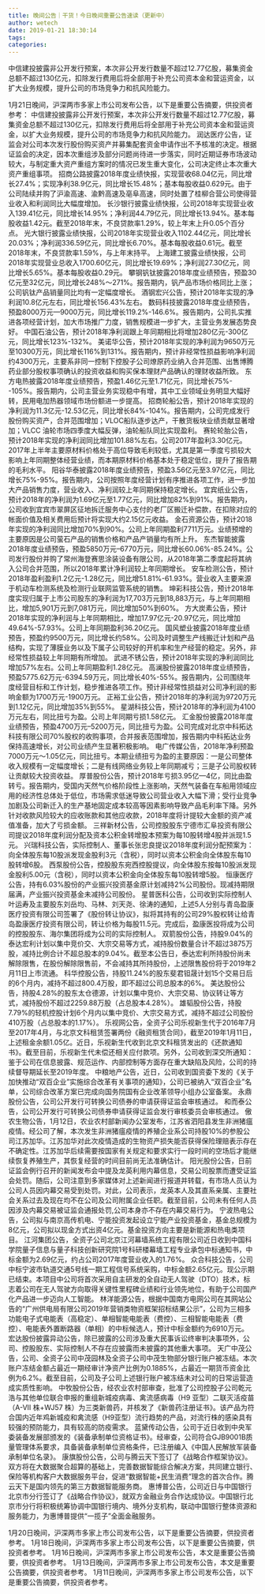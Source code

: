 ```yaml
---
title: 晚间公告｜干货！今日晚间重要公告速读（更新中）
author: wetech
date: 2019-01-21 18:30:14
tags: 
categories: 
---
```

中信建投披露非公开发行预案，本次非公开发行数量不超过12.77亿股，募集资金总额不超过130亿元，扣除发行费用后将全部用于补充公司资本金和营运资金，以扩大业务规模，提升公司的市场竞争力和抗风险能力。
<!-- more -->
1月21日晚间，沪深两市多家上市公司发布公告，以下是重要公告摘要，供投资者参考：
中信建投披露非公开发行预案，本次非公开发行数量不超过12.77亿股，募集资金总额不超过130亿元，扣除发行费用后将全部用于补充公司资本金和营运资金，以扩大业务规模，提升公司的市场竞争力和抗风险能力。
润达医疗公告，证监会对公司本次发行股份购买资产并募集配套资金申请作出不予核准的决定。根据证监会的决定，因本次重组涉及部分问题尚待进一步落实，同时近期证券市场波动较大，与制定重大资产重组方案时的情况已发生重大变化，公司决定终止本次重大资产重组事项。
招商公路披露2018年度业绩快报，实现营收68.04亿元，同比增长27.4%；实现净利38.9亿元，同比增长15.48%；基本每股收益0.629元。由于公司陆续并购了沪渝高速、渝黔高速及亳阜高速，同时处置了桂柳合营公司使得营业收入和利润同比大幅度增加。
长沙银行披露业绩快报，公司2018年实现营业收入139.41亿元，同比增长14.95%；净利润44.79亿元，同比增长13.94%。基本每股收益1.42元。截至2018年末，不良贷款率1.29%，较上年末上升0.05个百分点。
光大银行披露业绩快报，公司2018年实现营业收入1102.44亿元，同比增长20.03%；净利润336.59亿元，同比增长6.70%。基本每股收益0.61元。截至2018年末，不良贷款率1.59%，与上年末持平。
上海建工披露业绩快报，公司2018年实现营业总收入1700.60亿元，同比增长19.69%；净利润27.30亿元，同比增长5.65%。基本每股收益0.29元。
攀钢钒钛披露2018年度业绩预告，预盈30亿元至32亿元，同比增长248%～271%。报告期内，钒产品市场价格同比上涨；公司钒钛产品销量同比均有一定幅度增长。
酒钢宏兴公告，预计2018年实现的净利润10.8亿元左右，同比增长156.43%左右。
数码科技披露2018年度业绩预告，预盈8000万元—9000万元，同比增长119.2%-146.6%。报告期内，公司扎实推进各项经营计划，加大市场推广力度，销售规模进一步扩大，主营业务发展态势良好。
中国石油公告，预计2018年净利润跟上年同期相比将增加280亿元-300亿元，同比增长123%-132%。
美诺华公告，预计2018年实现的净利润为9650万元至10300万元，同比增长116%到131%。报告期内，预计非经常性损益影响净利润约4300万元，主要系非同一控制下控股子公司燎原药业纳入合并范围、出售博腾药业部分股权事项确认的投资收益和购买保本理财产品确认的理财收益所致。
东方电热披露2018年度业绩预告，预盈1.46亿元至1.71亿元，同比增长75%--105%。报告期内，公司主营业务实现稳中有增，其中工业领域业务明显大幅好转，民用电加热器领域市场份额进一步提高。
招商轮船公告，预计2018年实现的净利润为11.3亿元-12.53亿元，同比增长84%-104%。报告期内，公司完成发行股份购买资产，合并范围增加；VLOC船队逐步达产，干散货板块业绩贡献显著增加；VLCC 油轮市场四季度大幅反弹，油轮船队同比实现盈利。
赛轮轮胎公告，预计2018年实现的净利润同比增加101.88%左右。公司2017年盈利3.30亿元。2017年上半年主要原材料价格处于高位导致毛利较低，尤其是第一季度亏损较大影响上年同期整体经营业绩，而本期原材料价格基本处于稳定低位，提升了报告期的毛利水平。
阳谷华泰披露2018年度业绩预告，预盈3.56亿元至3.97亿元，同比增长75%-95%。报告期内，公司按照年度经营计划有序推进各项工作，进一步加大产品销售力度，营业收入、净利润较上年同期保持稳定增长。
宜宾纸业公告，预计2018年的净利润为1.69亿元至1.77亿元，同比增加82%到91%。报告期内，公司收到宜宾市翠屏区征地拆迁服务中心支付的老厂区搬迁补偿款，在扣除对应的帐面价值及相关费用后预计将实现大约2.15亿元收益。
金石资源公告，预计2018年实现的净利润同比增加70%到90%。公司上年同期盈利7711万元。业绩预增的主要原因是公司萤石产品的销售价格和产品产销量均有所上升。
东杰智能披露2018年度业绩预告，预盈5850万元–6770万元，同比增长60.06%-85.24%。公司发行股份并购了常州海登赛思涂装设备有限公司，从2018年第二季度起将其纳入公司合并范围，所以2018年累计净利润较上年同期增长。
安车检测公告，预计2018年盈利盈利1.2亿元-1.28亿元，同比增51.81%-61.93%。营业收入主要来源于机动车检测系统及检测行业联网监管系统的销售。
坤彩科技公告，预计2018年度实现归属于上市公司股东的净利润为17,703万元到18,883万元，与上年同期相比，增加5,901万元到7,081万元，同比增加50%到60%。
方大炭素公告，预计2018年实现的净利润与上年同期相比，增加17.97亿元-20.97亿元，同比增加49.64%-57.93%。公司上年同期盈利36.20亿元。
国风塑业披露2018年度业绩预告，预盈约9500万元，同比增长约58%。公司及时调整生产线搬迁计划和产品结构，实现了薄膜业务以及下属子公司较好的开机率和生产经营的稳定。另外，非经常性损益较上年同期有所增加。
武进不锈公告，预计2018年实现的净利润同比增加57%左右。公司上年同期盈利1.28亿元。
高澜股份披露2018年度业绩预告，预盈5775.62万元-6394.59万元，同比增长40%-55%。报告期内，公司围绕年度经营目标和工作计划，稳步推进各项工作。预计非经常性损益对公司净利润的影响金额为1700万元-1900万元。
正裕工业公告，预计2018年的净利润为9720万元到1.12亿元，同比增加35%到55%。
星湖科技公告，预计2018年的净利润为4100万元左右，同比扭亏为盈。公司上年同期亏损1.58亿元。
汇金股份披露2018年度业绩预告，预盈4700万元–5200万元，同比扭亏为盈。公司完成对北京中科拓达科技有限公司70%股权的收购事项，合并报表范围增加，报告期内中科拓达业务保持高速增长，对公司业绩产生显著积极影响。
电广传媒公告，2018年净利预盈7000万元～1.05亿元，同比扭亏。本期业绩扭亏为盈的主要原因：一是公司整体收入规模有一定幅度增长；二是有线网络业务较上年同期减亏；三是子公司股权转让贡献较大投资收益。
厚普股份公告，预计2018年亏损3.95亿—4亿，同比由盈转亏。报告期内，受国内天然气价格阶段性上涨影响，天然气装备在车船用领域应用的经济性总体处于低位，市场需求低迷导致公司营业收入大幅下滑；受行业竞争加剧及公司新迁入的生产基地固定成本较高等因素影响导致产品毛利率下降。另外针对收款风险较大的应收账款和其他应收款，2018年度将计提较大金额的资产减值准备，加大了亏损金额。
三祥新材公告，公司控股股东宁德市汇阜投资有限公司提议2018年度利润分配及资本公积金转增股本预案为每10股转增4股并派现1.5元。
兴瑞科技公告，实际控制人、董事长张忠良提议2018年度利润分配预案为：向全体股东每10股派发现金股利3元（含税），同时以资本公积金向全体股东每10股转增6股。
西泵股份公告，控股股东宛西控股提议，向全体股东按每10股派发现金股利5.00元（含税），同时以资本公积金向全体股东每10股转增5股。
恒康医疗公告，持有6.03%股份的产业振兴投资基金原计划减持2%公司股份。现减持期限届满，产业振兴投资基金未减持公司股份。
星普医科公告，公司收到实际控制人叶运寿及主要股东刘岳均、马林、刘天尧、徐涛的通知，上述5人分别与青岛盈康医疗投资有限公司签署了《股份转让协议》，拟将其持有的公司29%股权转让给青岛盈康医疗投资有限公司，转让价格为每股11.5元。完成后，盈康医投将成为公司的控股股东、海尔集团将成为公司的实际控制人。
双箭股份公告，持股9.04%的泰达宏利计划以集中竞价交、大宗交易等方式，减持股份数量合计不超过3875万股，减持比例合计不超总股本的9.04%。截至本公告日，泰达宏利所持股份尚未解除限售，在股份解除限售前，不会减持其所持股份，上述限售股份将于2019年2月11日上市流通。
科华控股公告，持股11.24%的股东斐君钽晟计划15个交易日后的6个月内，减持不超过800.4万股，即不超过公司总股本的6%。
美达股份公告，持股4.28%的股东太仓德源，计划以集中竞价、大宗交易、协议转让等方式，减持股份不超过2259.88万股（占总股本4.28%）。
雄韬股份公告，持股7.79%的轻机控股计划6个月内以集中竞价、大宗交易方式，减持不超过公司股份410万股（占总股本的1.17%）。
乐视网公告，全资子公司乐视新生代于2016年7月至2017年4月，与北京文科租赁签署两份《融资租赁合同》，截至2019年1月11日，上述租金余额1.05亿。近日，乐视新生代收到北京文科租赁发出的《还款通知书》。截至目前，乐视新生代未偿还相关应付款项。另外，公司收到深交所通知：鉴于公司在信息披露、规范运作、内部控制等方面存在重大缺陷及风险，公司的持续督导期延长至2019年度。
中粮地产公告，近日，公司收到国资委下发的《关于加快推动“双百企业”实施综合改革有关事项的通知》，公司已被纳入“双百企业”名单，公司综合改革方案已完成向国务院国有企业改革领导小组办公室备案。
永鼎股份公告，公司公开发行可转换公司债券的申请获得证监会审核通过。
和而泰公告，公司公开发行可转换公司债券申请获得证监会发行审核委员会审核通过。
傲农生物公告，1月12日，农业农村部新闻办公室发布，江苏省泗阳县发生非洲猪瘟疫情。经公司了解，本次发生非洲猪瘟疫情的养殖企业系公司持股10%的参股公司江苏加华。江苏加华对此次疫情造成的生物资产损失能否获得保险理赔表示存在不确定性。江苏加华后续需要按国家有关规定和要求实行一段时间的空场后才能继续恢复养殖生产，其恢复经营的时间目前尚无法准确估计。
阳光股份公告，日前证监会例行召开的新闻发布会中提及龙英利用内幕信息，交易公司股票而遭受证监会处罚。随后，公司注意到多家媒体对上述新闻进行报道并转载，有市场人员认为公司人员因内幕交易受到处罚。对此，公司表示，龙英本人及其直系亲属、主要社会关系过去及现在均不在公司及公司附属企业任职。截至目前，公司未有任何人员因涉及内幕交易被证监会通报处罚,公司本身亦不存在内幕交易行为。
宁波热电公告，公司拟与南京高传机电、宁能投资发起设立宁能产业投资基金，基金总规模为8亿元，公司拟以现金方式出资4亿元。基金投资方向主要是新能源和热电类项目。
江河集团公告，全资子公司北京江河幕墙系统工程有限公司近日收到中国科学院量子信息与量子科技创新研究院1号科研楼幕墙工程专业承包中标通知书，中标金额为2.69亿元，约占公司2017年度营业收入的1.76%。
众合科技公告，公司中标宁波市轨道交通5号线一期工程信号系统采购，中标金额2.65亿元。现公示期已结束。本项目中公司将首次采用自主研发的全自动无人驾驶（DTO）技术，标志着公司在无人驾驶方向取得关键性里程碑业绩和行业领先地位，有助于公司国产化产品进一步迈向人工智能。
林洋能源公告，根据中国南方电网公司在其网站公告的“广州供电局有限公司2019年营销类物资框架招标结果公示”，公司为三相多功能电子式电能表（高稳定）、单相智能电能表（费控）、三相智能电能表（费控）、电能表外置断路器（单相）的中标候选人，预计中标金额约为6910万元。
宏达股份披露异动公告，除已披露的公司涉及重大民事诉讼终审判决事项外，公司、控股股东、实际控制人不存在应披露而未披露的其他重大事项。
天广中茂公告，公司、全资子公司中茂园林及全资子公司中茂生物部分银行账户被冻结。本次账户冻结金额占最近一期经审计净资产比例为0.1885%，占最近一期货币资金比例为6.2%。截至目前，公司及子公司上述银行账户被冻结未对公司的日常运营造成实质性影响。
中牧股份公告，经农业农村部审查，批准了公司控股子公司乾元浩与其他单位联合申报的重组新城疫病毒、禽流感病毒（H9 亚型）二联灭活疫苗（A-VII 株+WJ57 株）为三类新兽药，并核发了《新兽药注册证书》。该产品为符合国内近年鸡新城疫和禽流感（H9亚型）流行趋势的产品，对流行株的感染具有较强的预防能力，具有较高的防疫需求。
蓝黛传动公告，公司于近日收到中央军委装备发展部颁发的《装备承制单位资格证书》。经审查，公司符合GJB9001B质量管理体系要求，具备装备承制单位资格条件，已注册编入《中国人民解放军装备承制单位名录》。
康旗股份公告，公司与腾云天下签订了《战略合作框架协议》。双方将在大数据聚合超算的基础上，完善数据智能综合解决方案，共同建立银行、保险等机构客户大数据服务平台，促进“数据智能+民生消费”理念的首次合作。腾云天下是国内领先的第三方数据智能服务商。
惠博普公告，公司近日与中国银行北京市分行签订了《战略合作协议》，就双方金融业务合作达成协议。中国银行北京市分行将积极统筹协调中国银行境内、境外分支机构，联动中国银行整体资源和服务能力，为惠博普提供“一揽子”全面金融服务。
 
 
1月20日晚间，沪深两市多家上市公司发布公告，以下是重要公告摘要，供投资者参考。
1月18日晚间，沪深两市多家上市公司发布公告，以下是重要公告摘要，供投资者参考。
1月16日晚间，沪深两市多家上市公司发布公告，本文是重要公告摘要，供投资者参考。
1月13日晚间，沪深两市多家上市公司发布公告，本文是重要公告摘要，供投资者参考。
1月11日晚间，沪深两市多家上市公司发布公告，以下是重要公告摘要，供投资者参考。
